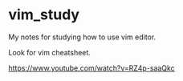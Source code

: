 # vim_study
My notes for studying how to use vim editor.


Look for vim cheatsheet.

https://www.youtube.com/watch?v=RZ4p-saaQkc